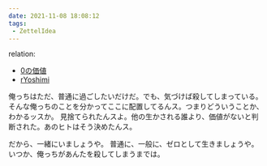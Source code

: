 ```yaml
---
date: 2021-11-08 18:08:12
tags:
 - ZettelIdea
---
```

relation:
 - [0の価値](../Novels/NovelClean/ナカリア/設定/0の価値.md)
 - [rYoshimi](../Novels/NovelClean/ナカリア/設定/登場人物/語録/吉見録.md)

俺っちはただ、普通に過ごしたいだけだ。でも、気づけば殺してしまっている。
そんな俺っちのことを分かってここに配置してるんス。つまりどういうことか、わかるッスか。
見捨てられたんスよ。他の生かされる誰より、価値がないと判断された。あのヒトはそう決めたんス。

だから、一緒にいましょうや。
普通に、一般に、ゼロとして生きましょうや。
いつか、俺っちがあんたを殺してしまうまでは。